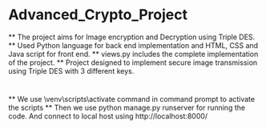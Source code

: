 # Advanced_Crypto_Project
** The project aims for Image encryption and Decryption using Triple DES.
** Used Python language for back end implementation and HTML, CSS and Java script for front end.
** views.py includes the complete implementation of the project.
** Project designed to implement secure image transmission using Triple DES with 3 different keys.

#
** We use \venv\scripts\activate command in command prompt to activate the scripts
** Then we use python manage.py runserver for running the code.
And connect to local host using http://localhost:8000/

